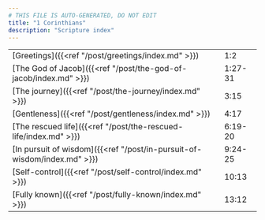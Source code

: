 ```yaml
---
# THIS FILE IS AUTO-GENERATED, DO NOT EDIT
title: "1 Corinthians"
description: "Scripture index"
---
```


| | |
| --- | --- |
| [Greetings]({{<ref "/post/greetings/index.md" >}}) | 1:2 |
| [The God of Jacob]({{<ref "/post/the-god-of-jacob/index.md" >}}) | 1:27-31 |
| [The journey]({{<ref "/post/the-journey/index.md" >}}) | 3:15 |
| [Gentleness]({{<ref "/post/gentleness/index.md" >}}) | 4:17 |
| [The rescued life]({{<ref "/post/the-rescued-life/index.md" >}}) | 6:19-20 |
| [In pursuit of wisdom]({{<ref "/post/in-pursuit-of-wisdom/index.md" >}}) | 9:24-25 |
| [Self-control]({{<ref "/post/self-control/index.md" >}}) | 10:13 |
| [Fully known]({{<ref "/post/fully-known/index.md" >}}) | 13:12 |
